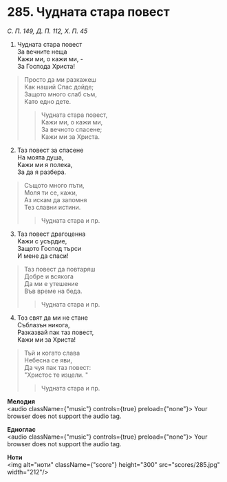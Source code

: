 # 285. Чудната стара повест

_С. П. 149, Д. П. 112, Х. П. 45_

1. Чудната стара повест  
За вечните неща  
Кажи ми, о кажи ми, -  
За Господа Христа!  

> Просто да ми разкажеш  
> Как наший Спас дойде;  
> Защото много слаб съм,  
> Като едно дете.  
> > Чудната стара повест,  
> > Кажи ми, о кажи ми,  
> > За вечното спасене;  
> > Кажи ми за Христа.  

2. Таз повест за спасене  
На моята душа,  
Кажи ми я полека,  
За да я разбера.  

> Същото много пъти,  
> Моля ти се, кажи,  
> Аз искам да запомня  
> Тез славни истини.  
> > Чудната стара и пр.  

3. Таз повест драгоценна  
Кажи с усърдие,  
Защото Господ търси  
И мене да спаси!  

> Таз повест да повтаряш  
> Добре и всякога  
> Да ми е утешение  
> Във време на беда.  
> > Чудната стара и пр.  

4. Тоз свят да ми не стане  
Съблазън никога,  
Разказвай пак таз повест,  
Кажи ми за Христа!  

> Тъй и когато слава  
> Небесна се яви,  
> Да чуя пак таз повест:  
> "Христос те изцели. "  
> > Чудната стара и пр.

**Мелодия**  
<audio className={"music"} controls={true} preload={"none"}>
    <source src="mp3/285.mp3" type="audio/mpeg"/>
    Your browser does not support the audio tag.
</audio>

**Едноглас**  
<audio className={"music"} controls={true} preload={"none"}>
    <source src="transp/285.mp3" type="audio/mpeg"/>
    Your browser does not support the audio tag.
</audio>

**Ноти**  
<img alt="ноти" className={"score"} height="300" src="scores/285.jpg" width="212"/>
